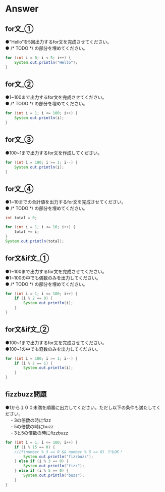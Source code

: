# Answer

## for文_①
●”Hello”を5回出力するfor文を完成させてください。    
● /* TODO */ の部分を埋めてください。  

```java
for (int i = 0; i < 5; i++) {
    System.out.println("Hello");
}
```

## for文_②
●1~100まで出力するfor文を完成させてください。    
● /* TODO */ の部分を埋めてください。  

```java
for (int i = 1; i <= 100; i++) {
    System.out.println(i);
}
```

## for文_③
●100~1まで出力するfor文を作成してください。    

```java
for (int i = 100; i >= 1; i--) {
    System.out.println(i);
}
```

## for文_④
●1~10までの合計値を出力するfor文を完成させてください。    
● /* TODO */ の部分を埋めてください。  

```java
int total = 0;

for (int i = 1; i <= 10; i++) {
    total += i;
}
System.out.println(total);
```

## for文&if文_①
●1~100まで出力するfor文を完成させてください。  
●1~100の中でも偶数のみを出力してください。      
● /* TODO */ の部分を埋めてください。  

```java
for (int i = 1; i <= 100; i++) {
    if (i % 2 == 0) {
        System.out.println(i);
    }
}
```

## for文&if文_②
●100~1まで出力するfor文を完成させてください。  
●100~1の中でも奇数のみを出力してください。  

```java
for (int i = 100; i >= 1; i--) {
    if (i % 2 == 1) {
        System.out.println(i);
    }  
}
```

## fizzbuzz問題
●1から１００未満を順番に出力してください。ただし以下の条件も満たしてください。    
　・3の倍数の時にfizz    
　・5の倍数の時にbuzz    
　・3と5の倍数の時にfizzbuzz    

```java
for (int i = 1; i <= 100; i++) {
    if (i % 15 == 0) {
    //if(number % 3 == 0 && number % 5 == 0) でもOK！
        System.out.println("fizzbuzz");
    } else if (i % 3 == 0) {
        System.out.println("fizz");
    } else if (i % 5 == 0) {
        System.out.println("buzz");
    } 
}
```
